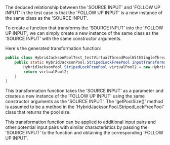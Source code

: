 The deduced relationship between the 'SOURCE INPUT' and 'FOLLOW UP INPUT' in the test case is that the 'FOLLOW UP INPUT' is a new instance of the same class as the 'SOURCE INPUT'.

To create a function that transforms the 'SOURCE INPUT' into the 'FOLLOW UP INPUT', we can simply create a new instance of the same class as the 'SOURCE INPUT' with the same constructor arguments.

Here's the generated transformation function:

```java
public class HybridJacksonPoolTest_testVirtualThreadPoolWithSingleThread {
    public static HybridJacksonPool.StripedLockFreePool inputTransformation_testVirtualThreadPoolWithSingleThread(HybridJacksonPool.StripedLockFreePool virtualPool)  {
        HybridJacksonPool.StripedLockFreePool virtualPool2 = new HybridJacksonPool.StripedLockFreePool(virtualPool.getPoolSize());
        return virtualPool2;
    }
}
```

This transformation function takes the 'SOURCE INPUT' as a parameter and creates a new instance of the 'FOLLOW UP INPUT' using the same constructor arguments as the 'SOURCE INPUT'. The 'getPoolSize()' method is assumed to be a method in the 'HybridJacksonPool.StripedLockFreePool' class that returns the pool size.

This transformation function can be applied to additional input pairs and other potential input pairs with similar characteristics by passing the 'SOURCE INPUT' to the function and obtaining the corresponding 'FOLLOW UP INPUT'.